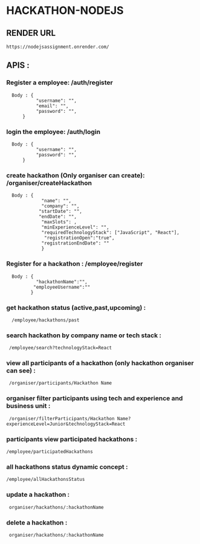 # HACKATHON-NODEJS

## RENDER URL
    https://nodejsassignment.onrender.com/

## APIS : 

### Register a employee: /auth/register
      Body : {
               "username": "",
               "email": "",
               "password": "",
          }


### login the employee: /auth/login
      Body : {
               "username": "",
               "password": "",
          }          

 ### create hackathon (Only organiser can create): /organiser/createHackathon
      Body : {
                 "name": "",
                 "company": "",
                "startDate": "",
                "endDate": "",
                 "maxSlots": ,
                 "minExperienceLevel": "",
                 "requiredTechnologyStack": ["JavaScript", "React"],
                  "registrationOpen":"true",
                 "registrationEndDate": ""
                 }
             
### Register for a hackathon : /employee/register
      Body : {
               "hackathonName":"",
              "employeeUsername":""
             }

  ### get hackathon status (active,past,upcoming) : 
      /employee/hackathons/past
    
 ### search hackathon by company name or tech stack : 
     /employee/search?technologyStack=React

### view all participants of a hackathon (only hackathon organiser can see) : 
     /organiser/participants/Hackathon Name

### organiser filter participants using tech and experience and business unit : 
     /organiser/filterParticipants/Hackathon Name?experienceLevel=Junior&technologyStack=React

### participants view participated hackathons : 
    /employee/participatedHackathons

### all hackathons status dynamic concept : 
    /employee/allHackathonsStatus

### update a hackathon : 
     organiser/hackathons/:hackathonName
 
### delete a hackathon : 
     organiser/hackathons/:hackathonName


